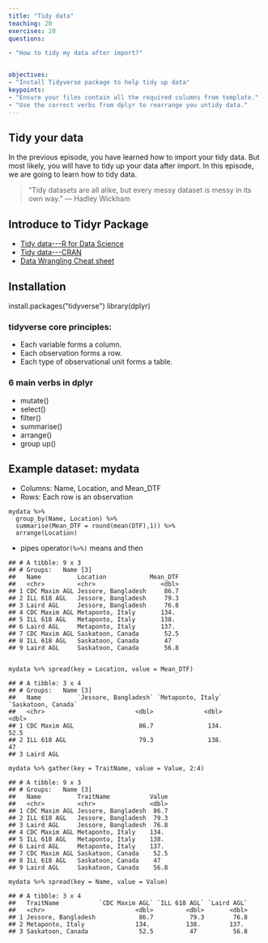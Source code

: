 ```yaml
---
title: "Tidy data"
teaching: 20
exercises: 20
questions:

- "How to tidy my data after import?"


objectives:
- "Install Tidyverse package to help tidy up data"
keypoints:
- "Ensure your files contain all the required columns from template."
- "Use the correct verbs from dplyr to rearrange you untidy data."
---
```

## Tidy your data
In the previous episode, you have learned how to import your tidy data. But most likely, you will have to tidy up your data after import. In this episode, we are going to learn how to tidy data. 

>“Tidy datasets are all alike, but every messy dataset is messy in its own way.” –– Hadley Wickham

## Introduce to Tidyr Package

*  [Tidy data---R for Data Science ](https://r4ds.had.co.nz/tidy-data.html)
*  [Tidy data---CRAN ](https://cran.r-project.org/web/packages/tidyr/vignettes/tidy-data.html)
*  [Data Wrangling Cheat sheet ](https://rstudio.com/wp-content/uploads/2015/02/data-wrangling-cheatsheet.pdf)

## Installation
install.packages("tidyverse")
library(dplyr)

### tidyverse core principles:
* Each variable forms a column.
* Each observation forms a row.
* Each type of observational unit forms a table.

### 6 main verbs in dplyr
* mutate()
* select()
* filter()
* summarise()
* arrange()
* group up()

## Example dataset: mydata

* Columns:  Name, Location, and Mean_DTF
* Rows: Each row is an observation

```
mydata %>%
  group_by(Name, Location) %>%
  summarise(Mean_DTF = round(mean(DTF),1)) %>% 
  arrange(Location)
```
* pipes operator`(%>%)` means and then
```
## # A tibble: 9 x 3
## # Groups:   Name [3]
##   Name          Location            Mean_DTF
##   <chr>         <chr>                  <dbl>
## 1 CDC Maxim AGL Jessore, Bangladesh     86.7
## 2 ILL 618 AGL   Jessore, Bangladesh     79.3
## 3 Laird AGL     Jessore, Bangladesh     76.8
## 4 CDC Maxim AGL Metaponto, Italy       134. 
## 5 ILL 618 AGL   Metaponto, Italy       138. 
## 6 Laird AGL     Metaponto, Italy       137. 
## 7 CDC Maxim AGL Saskatoon, Canada       52.5
## 8 ILL 618 AGL   Saskatoon, Canada       47  
## 9 Laird AGL     Saskatoon, Canada       56.8
```
```

```
```
mydata %>% spread(key = Location, value = Mean_DTF)
```

```
## # A tibble: 3 x 4
## # Groups:   Name [3]
##   Name          `Jessore, Bangladesh` `Metaponto, Italy` `Saskatoon, Canada`
##   <chr>                         <dbl>              <dbl>               <dbl>
## 1 CDC Maxim AGL                  86.7               134.                52.5
## 2 ILL 618 AGL                    79.3               138.                47  
## 3 Laird AGL     
```
```
mydata %>% gather(key = TraitName, value = Value, 2:4)
```
```
## # A tibble: 9 x 3
## # Groups:   Name [3]
##   Name          TraitName           Value
##   <chr>         <chr>               <dbl>
## 1 CDC Maxim AGL Jessore, Bangladesh  86.7
## 2 ILL 618 AGL   Jessore, Bangladesh  79.3
## 3 Laird AGL     Jessore, Bangladesh  76.8
## 4 CDC Maxim AGL Metaponto, Italy    134. 
## 5 ILL 618 AGL   Metaponto, Italy    138. 
## 6 Laird AGL     Metaponto, Italy    137. 
## 7 CDC Maxim AGL Saskatoon, Canada    52.5
## 8 ILL 618 AGL   Saskatoon, Canada    47  
## 9 Laird AGL     Saskatoon, Canada    56.8
```
```
mydata %>% spread(key = Name, value = Value)
```

```
## # A tibble: 3 x 4
##   TraitName           `CDC Maxim AGL` `ILL 618 AGL` `Laird AGL`
##   <chr>                         <dbl>         <dbl>       <dbl>
## 1 Jessore, Bangladesh            86.7          79.3        76.8
## 2 Metaponto, Italy              134.          138.        137. 
## 3 Saskatoon, Canada              52.5          47          56.8
```
